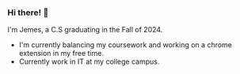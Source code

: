 ### Hi there! 👋

I'm Jemes, a C.S graduating in the Fall of 2024. 
* I'm currently balancing my coursework and working on a chrome extension in my free time.
* Currently work in IT at my college campus. 

<!--
**jperera01/jperera01** is a ✨ _special_ ✨ repository because its `README.md` (this file) appears on your GitHub profile.

Here are some ideas to get you started:

- 🔭 I’m currently working on ...
- 🌱 I’m currently learning ...
- 👯 I’m looking to collaborate on ...
- 🤔 I’m looking for help with ...
- 💬 Ask me about ...
- 📫 How to reach me: ...
- 😄 Pronouns: ...
- ⚡ Fun fact: ...
-->
